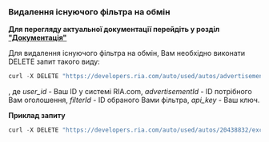 ### Видалення існуючого фільтра на обмін

**Для перегляду актуальної документації перейдіть у розділ ["Документація"](https://developers.ria.com/docs/)**

Для видалення існуючого фільтра на обмін, Вам необхідно виконати DELETE запит такого виду:
````javascript
curl -X DELETE "https://developers.ria.com/auto/used/autos/advertisementId/exchangeFilter/filterId?user_id=Ваш ID&api_key=c" -H "accept: application/json"`
`````
, де *user_id* - Ваш ID у системі RIA.com, *advertisementId* - ID потрібного Вам оголошення, *filterId* - ID обраного Вами фільтра, *api_key* - Ваш ключ.

**Приклад запиту**
````javascript
curl -X DELETE "https://developers.ria.com/auto/used/autos/20438832/exchangeFilter/2930510?user_id=7069830&api_key=YOUR_API_KEY" -H "accept: application/json"`
`````
